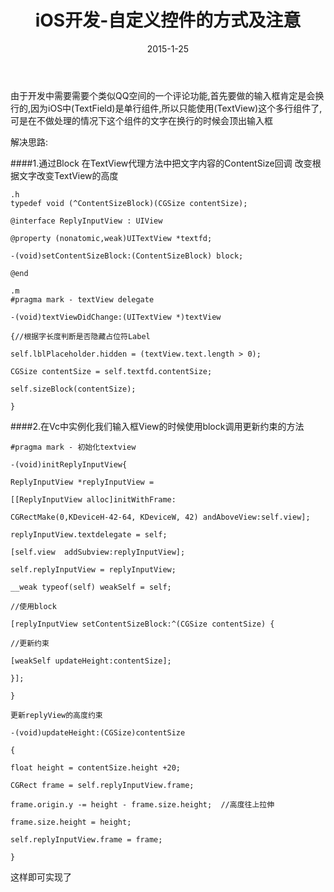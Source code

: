 ﻿---
layout: post
title: "iOS开发-自定义控件的方式及注意"
date: 2015-1-25 
comments: false
tags: ios 
---
由于开发中需要需要个类似QQ空间的一个评论功能,首先要做的输入框肯定是会换行的,因为iOS中(TextField)是单行组件,所以只能使用(TextView)这个多行组件了,可是在不做处理的情况下这个组件的文字在换行的时候会顶出输入框

解决思路:

####1.通过Block 在TextView代理方法中把文字内容的ContentSize回调
    改变根据文字改变TextView的高度
```OC
.h
typedef void (^ContentSizeBlock)(CGSize contentSize);

@interface ReplyInputView : UIView

@property (nonatomic,weak)UITextView *textfd;

-(void)setContentSizeBlock:(ContentSizeBlock) block;

@end
```
```
.m
#pragma mark - textView delegate

-(void)textViewDidChange:(UITextView *)textView

{//根据字长度判断是否隐藏占位符Label

self.lblPlaceholder.hidden = (textView.text.length > 0);

CGSize contentSize = self.textfd.contentSize;

self.sizeBlock(contentSize);

}
```
####2.在Vc中实例化我们输入框View的时候使用block调用更新约束的方法
```OC
#pragma mark - 初始化textview

-(void)initReplyInputView{

ReplyInputView *replyInputView =

[[ReplyInputView alloc]initWithFrame:

CGRectMake(0,KDeviceH-42-64, KDeviceW, 42) andAboveView:self.view];

replyInputView.textdelegate = self;

[self.view  addSubview:replyInputView];

self.replyInputView = replyInputView;

__weak typeof(self) weakSelf = self;

//使用block

[replyInputView setContentSizeBlock:^(CGSize contentSize) {

//更新约束

[weakSelf updateHeight:contentSize];

}];

}
```
    更新replyView的高度约束
```OC
-(void)updateHeight:(CGSize)contentSize

{

float height = contentSize.height +20;

CGRect frame = self.replyInputView.frame;

frame.origin.y -= height - frame.size.height;  //高度往上拉伸

frame.size.height = height;

self.replyInputView.frame = frame;

}
```
这样即可实现了



